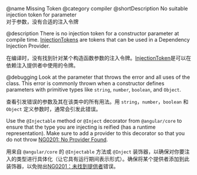 @name Missing Token
@category compiler
@shortDescription No suitable injection token for parameter
<br/>
对于参数，没有合适的注入令牌

@description
There is no injection token for a constructor parameter at compile time. [InjectionTokens](api/core/InjectionToken) are tokens that can be used in a Dependency Injection Provider.

在编译时，没有找到针对某个构造函数参数的注入令牌。[InjectionToken](api/core/InjectionToken)是可以在依赖注入提供者中使用的令牌。

@debugging
Look at the parameter that throws the error and all uses of the class. This error is commonly thrown when a constructor defines parameters with primitive types like `string`, `number`, `boolean`, and `Object`.

查看引发错误的参数及其在该类中的所有用法。用 `string`，`number`，`boolean` 和 `Object` 定义参数时，通常会引发此错误。

Use the `@Injectable` method or `@Inject` decorator from `@angular/core` to ensure that the type you are injecting is reified (has a runtime representation). Make sure to add a provider to this decorator so that you do not throw [NG0201: No Provider Found](errors/NG0201).

用来自 `@angular/core` 的 `@Injectable` 方法或 `@Inject` 装饰器，以确保对你要注入的类型进行具体化（让它具有运行期间表示形式）。确保将某个提供者添加到此装饰器，以免抛出[NG0201：未找到提供者](errors/NG0201)错误。

